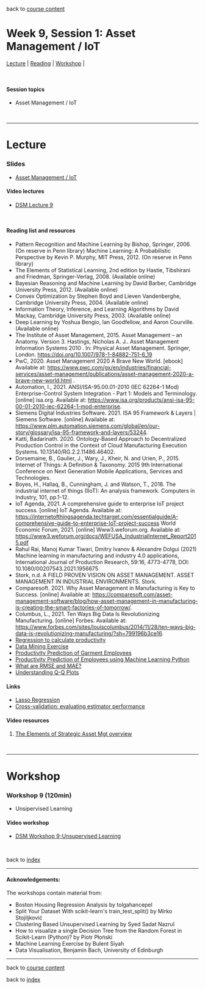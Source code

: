 back to [course content](index#course_organisation)


# Week 9, Session 1: Asset Management / IoT

[Lecture](#lecture) | [Reading](#reading) | [Workshop](#workshop) | 
<p><br /></p>

#### Session topics

* Asset Management / IoT

<p>&nbsp;</p>

***

# Lecture 

### Slides
* [Asset Management / IoT](Files/Data_Science_in_Manufacturing-Week_9_new.pdf)

#### Video lectures
* [DSM Lecture 9]()


<br />

  
<a name = "reading"></a>

#### Reading list and resources 


* Pattern Recognition and Machine Learning by Bishop, Springer, 2006.  (On reserve in Penn library)
Machine Learning: A Probabilistic Perspective by Kevin P. Murphy, MIT Press, 2012.  (On reserve in Penn library)
* The Elements of Statistical Learning, 2nd edition by Hastie, Tibshirani and Friedman, Springer-Verlag, 2008.  (Available online)
* Bayesian Reasoning and Machine Learning by David Barber, Cambridge University Press, 2012. (Available online)
* Convex Optimization by Stephen Boyd and Lieven Vandenberghe, Cambridge University Press, 2004. (Available online)
* Information Theory, Inference, and Learning Algorithms by David Mackay, Cambridge University Press, 2003. (Available online)
* Deep Learning by Yoshua Bengio, Ian Goodfellow, and Aaron Courville.  (Available online)
* The Institute of Asset Management, 2015. Asset Management – an Anatomy. Version 3.
Hastings, Nicholas A. J.. Asset Management Information Systems 2010 . In: Physical Asset Management. Springer, London. https://doi.org/10.1007/978-1-84882-751-6_19
* PwC, 2020. Asset Management 2020 A Brave New World. [ebook] Available at: <https://www.pwc.com/gx/en/industries/financial-services/asset-management/publications/asset-management-2020-a-brave-new-world.html> .
* Automation, I., 2021. ANSI/ISA-95.00.01-2010 (IEC 62264-1 Mod) Enterprise-Control System Integration - Part 1: Models and Terminology. [online] isa.org. Available at: https://www.isa.org/products/ansi-isa-95-00-01-2010-iec-62264-1-mod-enterprise.
* Siemens Digital Industries Software. 2021. ISA 95 Framework & Layers | Siemens Software. [online] Available at: https://www.plm.automation.siemens.com/global/en/our-story/glossary/isa-95-framework-and-layers/53244.
* Katti, Badarinath. 2020. Ontology-Based Approach to Decentralized Production Control in the Context of Cloud Manufacturing Execution Systems. 10.13140/RG.2.2.11486.46402. 
* Dorsemaine, B., Gaulier, J., Wary, J., Kheir, N. and Urien, P., 2015. Internet of Things: A Definition &amp; Taxonomy. 2015 9th International Conference on Next Generation Mobile Applications, Services and Technologies.
* Boyes, H., Hallaq, B., Cunningham, J. and Watson, T., 2018. The industrial internet of things (IIoT): An analysis framework. Computers in Industry, 101, pp.1-12.
* IoT Agenda, 2021. A comprehensive guide to enterprise IoT project success. [online] IoT Agenda. Available at: <https://internetofthingsagenda.techtarget.com/essentialguide/A-comprehensive-guide-to-enterprise-IoT-project-success> 
World Economic Forum, 2021. [online] Www3.weforum.org. Available at: https://www3.weforum.org/docs/WEFUSA_IndustrialInternet_Report2015.pdf
* Rahul Rai, Manoj Kumar Tiwari, Dmitry Ivanov & Alexandre Dolgui (2021) Machine learning in manufacturing and industry 4.0 applications, International Journal of Production Research, 59:16, 4773-4778, DOI: 10.1080/00207543.2021.1956675 
* Stork, n.d. A FIELD PROVEN VISION ON ASSET MANAGEMENT. ASSET MANAGEMENT IN INDUSTRIAL ENVIRONMENTS. Stork. 
* Comparesoft. 2021. Why Asset Management in Manufacturing is Key to Success. [online] Available at: https://comparesoft.com/asset-management-software/blog/how-asset-management-in-manufacturing-is-creating-the-smart-factories-of-tomorrow/.
* Columbus, L., 2021. Ten Ways Big Data Is Revolutionizing Manufacturing. [online] Forbes. Available at: https://www.forbes.com/sites/louiscolumbus/2014/11/28/ten-ways-big-data-is-revolutionizing-manufacturing/?sh=799196b3ce16.
* [Regression to calculate productivity](https://www.kaggle.com/code/ishadss/regression-to-calculate-productivity)
* [Data Mining Exercise](https://www.kaggle.com/code/racercor/data-mining-exercise)
* [Productivity Prediction of Garment Employees](https://www.kaggle.com/datasets/ishadss/productivity-prediction-of-garment-employees)
* [Productivity Prediction of Employees using Machine Learning Python](https://pub.towardsai.net/productivity-prediction-of-employees-using-machine-learning-python-24a327534f71)
* [What are RMSE and MAE?](https://towardsdatascience.com/what-are-rmse-and-mae-e405ce230383)
* [Understanding Q-Q Plots](https://data.library.virginia.edu/understanding-q-q-plots/)


#### Links

* [Lasso Regression](https://vitalflux.com/lasso-ridge-regression-explained-with-python-example/)
* [Cross-validation: evaluating estimator performance](https://scikit-learn.org/stable/modules/cross_validation.html)


#### Video resources

1. [The Elements of Strategic Asset Mgt overview](https://www.youtube.com/watch?v=_emDnYaVo0g)


<p>&nbsp;</p>


***

# Workshop

<a name = "workshop"></a>
### Workshop 9  (120min)

* Unsipervised Learning
 

#### Video workshop
* [DSM Workshop 9-Unsupervised Learning](https://uoe.sharepoint.com/sites/DS4M_9-23/Shared%20Documents/General/Recordings/General-20231117_105159-Meeting%20Recording.mp4?web=1)

<p>&nbsp;</p>


back to [index](index#course_organisation)

***
  

#### Acknowledgements:

The workshops contain material from:
* Boston Housing Regression Analysis by tolgahancepel 
* Split Your Dataset With scikit-learn's train_test_split() by Mirko Stojiljković 
* Clustering Based Unsupervised Learning by Syed Sadat Nazrul
* How to visualize a single Decision Tree from the Random Forest in Scikit-Learn (Python)? by Piotr Płoński
* Machine Learning Exercise by Bulent Siyah
* Data Visualisation, Benjamin Bach, University of Edinburgh

***

back to [course content](index#course_organisation)

 back to [index](index.md)

